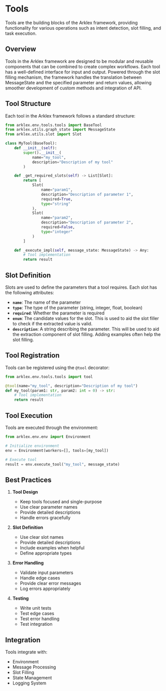 # Tools

Tools are the building blocks of the Arklex framework, providing functionality for
various operations such as intent detection, slot filling, and task execution.

## Overview

Tools in the Arklex framework are designed to be modular and reusable components
that can be combined to create complex workflows. Each tool has a well-defined
interface for input and output. Powered through the slot filling mechanism, the
framework handles the translation between MessageState and the specified parameter
and return values, allowing smoother development of custom methods and integration
of API.

## Tool Structure

Each tool in the Arklex framework follows a standard structure:

```python
from arklex.env.tools.tools import BaseTool
from arklex.utils.graph_state import MessageState
from arklex.utils.slot import Slot

class MyTool(BaseTool):
    def __init__(self):
        super().__init__(
            name="my_tool",
            description="Description of my tool"
        )

    def _get_required_slots(self) -> List[Slot]:
        return [
            Slot(
                name="param1",
                description="Description of parameter 1",
                required=True,
                type="string"
            ),
            Slot(
                name="param2",
                description="Description of parameter 2",
                required=False,
                type="integer"
            )
        ]

    def _execute_impl(self, message_state: MessageState) -> Any:
        # Tool implementation
        return result
```

## Slot Definition

Slots are used to define the parameters that a tool requires. Each slot has the
following attributes:

- **`name`**: The name of the parameter
- **`type`**: The type of the parameter (string, integer, float, boolean)
- **`required`**: Whether the parameter is required
- **`enum`**: The candidate values for the slot. This is used to aid the slot
  filler to check if the extracted value is valid.
- **`description`**: A string describing the parameter. This will be used to aid
  the extraction component of slot filling. Adding examples often help the slot
  filling.

## Tool Registration

Tools can be registered using the `@tool` decorator:

```python
from arklex.env.tools.tools import tool

@tool(name="my_tool", description="Description of my tool")
def my_tool(param1: str, param2: int = 0) -> str:
    # Tool implementation
    return result
```

## Tool Execution

Tools are executed through the environment:

```python
from arklex.env.env import Environment

# Initialize environment
env = Environment(workers=[], tools=[my_tool])

# Execute tool
result = env.execute_tool("my_tool", message_state)
```

## Best Practices

1. **Tool Design**
   - Keep tools focused and single-purpose
   - Use clear parameter names
   - Provide detailed descriptions
   - Handle errors gracefully

2. **Slot Definition**
   - Use clear slot names
   - Provide detailed descriptions
   - Include examples when helpful
   - Define appropriate types

3. **Error Handling**
   - Validate input parameters
   - Handle edge cases
   - Provide clear error messages
   - Log errors appropriately

4. **Testing**
   - Write unit tests
   - Test edge cases
   - Test error handling
   - Test integration

## Integration

Tools integrate with:

- Environment
- Message Processing
- Slot Filling
- State Management
- Logging System
